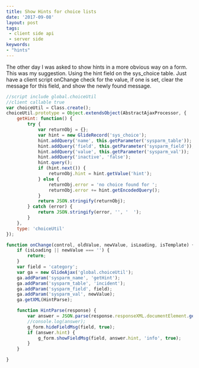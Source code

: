 ```yaml
---
title: Show Hints for choice lists
date: '2017-09-08'
layout: post
tags:
 - client side api
 - server side
keywords:
- "hints"
---
```


The other day I was asked to show hints in a more obvious way on a form.  This 
was my suggestion.  Using the hint field on the sys_choice table.  Just have a 
client script onChange check for the value, if one is set, clear the message 
for this field, and show the newly found message.

<!--more-->

```js
//script include global.choiceUtil
//client callable true
var choiceUtil = Class.create();
choiceUtil.prototype = Object.extendsObject(AbstractAjaxProcessor, {
    getHint: function() {
        try {
            var returnObj = {};
            var hint = new GlideRecord('sys_choice');
            hint.addQuery('name', this.getParameter('sysparm_table'));
            hint.addQuery('field', this.getParameter('sysparm_field'));
            hint.addQuery('value', this.getParameter('sysparm_val'));
            hint.addQuery('inactive', 'false');
            hint.query();
            if (hint.next()) {
                returnObj.hint = hint.getValue('hint');
            } else {
                returnObj.error = 'no choice found for ';
                returnObj.error += hint.getEncodedQuery();
            }
            return JSON.stringify(returnObj);
        } catch (error) {
            return JSON.stringify(error, '', '  ');
        }
    },
    type: 'choiceUtil'
});
```

```js
function onChange(control, oldValue, newValue, isLoading, isTemplate) {
    if (isLoading || newValue === '') {
        return;
    }
    var field = 'category';
    var ga = new GlideAjax('global.choiceUtil');
    ga.addParam('sysparm_name', 'getHint');
    ga.addParam('sysparm_table', 'incident');
    ga.addParam('sysparm_field', field);
    ga.addParam('sysparm_val', newValue);
    ga.getXML(HintParse);

    function HintParse(response) {
        var answer = JSON.parse(response.responseXML.documentElement.getAttribute("answer"));
        //console.log(answer);
        g_form.hideFieldMsg(field, true);
        if (answer.hint) {
            g_form.showFieldMsg(field, answer.hint, 'info', true);
        }
    }

}
```
